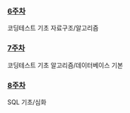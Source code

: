 ### [6주차](https://github.com/Imseongjoo/TIL/tree/master/02_Jan/Week_06)
코딩테스트 기초 자료구조/알고리즘
### [7주차](https://github.com/Imseongjoo/TIL/tree/master/03_Feb/Week_07)
코딩테스트 기초 알고리즘/데이터베이스 기본
### [8주차](https://github.com/Imseongjoo/TIL/tree/master/03_Feb/Week_08)
SQL 기초/심화